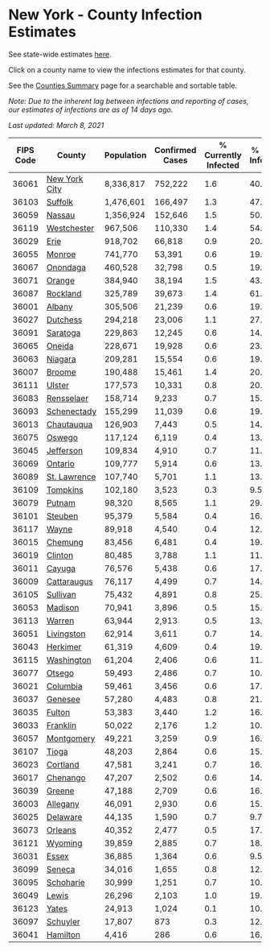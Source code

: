 # New York - County Infection Estimates

See state-wide estimates [here](/infections/us-ny).

Click on a county name to view the infections estimates for that county.

See the [Counties Summary](/infections/summary-counties) page for a searchable and sortable table.

*Note: Due to the inherent lag between infections and reporting of cases, our estimates of infections are as of 14 days ago.*

*Last updated: March 8, 2021*

|   FIPS Code |                         County |   Population |   Confirmed Cases |   % Currently Infected |   % Total Infected |
|-------------|--------------------------------|--------------|-------------------|------------------------|--------------------|
|       36061 | [New York City](new-york-city) |    8,336,817 |           752,222 |                    1.6 |               40.1 |
|       36103 |             [Suffolk](suffolk) |    1,476,601 |           166,497 |                    1.3 |               47.2 |
|       36059 |               [Nassau](nassau) |    1,356,924 |           152,646 |                    1.5 |               50.3 |
|       36119 |     [Westchester](westchester) |      967,506 |           110,330 |                    1.4 |               54.4 |
|       36029 |                   [Erie](erie) |      918,702 |            66,818 |                    0.9 |               20.8 |
|       36055 |               [Monroe](monroe) |      741,770 |            53,391 |                    0.6 |               19.3 |
|       36067 |           [Onondaga](onondaga) |      460,528 |            32,798 |                    0.5 |               19.3 |
|       36071 |               [Orange](orange) |      384,940 |            38,194 |                    1.5 |               43.2 |
|       36087 |           [Rockland](rockland) |      325,789 |            39,673 |                    1.4 |               61.0 |
|       36001 |               [Albany](albany) |      305,506 |            21,239 |                    0.6 |               19.9 |
|       36027 |           [Dutchess](dutchess) |      294,218 |            23,006 |                    1.1 |               27.6 |
|       36091 |           [Saratoga](saratoga) |      229,863 |            12,245 |                    0.6 |               14.1 |
|       36065 |               [Oneida](oneida) |      228,671 |            19,928 |                    0.6 |               23.1 |
|       36063 |             [Niagara](niagara) |      209,281 |            15,554 |                    0.6 |               19.9 |
|       36007 |               [Broome](broome) |      190,488 |            15,461 |                    1.4 |               20.5 |
|       36111 |               [Ulster](ulster) |      177,573 |            10,331 |                    0.8 |               20.0 |
|       36083 |       [Rensselaer](rensselaer) |      158,714 |             9,233 |                    0.7 |               15.5 |
|       36093 |     [Schenectady](schenectady) |      155,299 |            11,039 |                    0.6 |               19.7 |
|       36013 |       [Chautauqua](chautauqua) |      126,903 |             7,443 |                    0.5 |               14.3 |
|       36075 |               [Oswego](oswego) |      117,124 |             6,119 |                    0.4 |               13.1 |
|       36045 |         [Jefferson](jefferson) |      109,834 |             4,910 |                    0.7 |               11.1 |
|       36069 |             [Ontario](ontario) |      109,777 |             5,914 |                    0.6 |               13.8 |
|       36089 |   [St. Lawrence](st.-lawrence) |      107,740 |             5,701 |                    1.1 |               13.8 |
|       36109 |           [Tompkins](tompkins) |      102,180 |             3,523 |                    0.3 |                9.5 |
|       36079 |               [Putnam](putnam) |       98,320 |             8,565 |                    1.1 |               29.3 |
|       36101 |             [Steuben](steuben) |       95,379 |             5,584 |                    0.4 |               16.0 |
|       36117 |                 [Wayne](wayne) |       89,918 |             4,540 |                    0.4 |               12.9 |
|       36015 |             [Chemung](chemung) |       83,456 |             6,481 |                    0.4 |               19.8 |
|       36019 |             [Clinton](clinton) |       80,485 |             3,788 |                    1.1 |               11.7 |
|       36011 |               [Cayuga](cayuga) |       76,576 |             5,438 |                    0.6 |               17.8 |
|       36009 |     [Cattaraugus](cattaraugus) |       76,117 |             4,499 |                    0.7 |               14.7 |
|       36105 |           [Sullivan](sullivan) |       75,432 |             4,891 |                    0.8 |               25.4 |
|       36053 |             [Madison](madison) |       70,941 |             3,896 |                    0.5 |               15.7 |
|       36113 |               [Warren](warren) |       63,944 |             2,913 |                    0.5 |               13.0 |
|       36051 |       [Livingston](livingston) |       62,914 |             3,611 |                    0.7 |               14.7 |
|       36043 |           [Herkimer](herkimer) |       61,319 |             4,609 |                    0.4 |               19.2 |
|       36115 |       [Washington](washington) |       61,204 |             2,406 |                    0.6 |               11.2 |
|       36077 |               [Otsego](otsego) |       59,493 |             2,486 |                    0.7 |               10.6 |
|       36021 |           [Columbia](columbia) |       59,461 |             3,456 |                    0.6 |               17.1 |
|       36037 |             [Genesee](genesee) |       57,280 |             4,483 |                    0.8 |               21.0 |
|       36035 |               [Fulton](fulton) |       53,383 |             3,440 |                    1.2 |               16.6 |
|       36033 |           [Franklin](franklin) |       50,022 |             2,176 |                    1.2 |               10.4 |
|       36057 |       [Montgomery](montgomery) |       49,221 |             3,259 |                    0.9 |               16.7 |
|       36107 |                 [Tioga](tioga) |       48,203 |             2,864 |                    0.6 |               15.4 |
|       36023 |           [Cortland](cortland) |       47,581 |             3,241 |                    0.7 |               16.8 |
|       36017 |           [Chenango](chenango) |       47,207 |             2,502 |                    0.6 |               14.5 |
|       36039 |               [Greene](greene) |       47,188 |             2,709 |                    0.6 |               16.3 |
|       36003 |           [Allegany](allegany) |       46,091 |             2,930 |                    0.6 |               15.9 |
|       36025 |           [Delaware](delaware) |       44,135 |             1,590 |                    0.7 |                9.7 |
|       36073 |             [Orleans](orleans) |       40,352 |             2,477 |                    0.5 |               17.0 |
|       36121 |             [Wyoming](wyoming) |       39,859 |             2,885 |                    0.7 |               18.7 |
|       36031 |                 [Essex](essex) |       36,885 |             1,364 |                    0.6 |                9.5 |
|       36099 |               [Seneca](seneca) |       34,016 |             1,655 |                    0.8 |               12.6 |
|       36095 |         [Schoharie](schoharie) |       30,999 |             1,251 |                    0.7 |               10.6 |
|       36049 |                 [Lewis](lewis) |       26,296 |             2,103 |                    1.0 |               19.4 |
|       36123 |                 [Yates](yates) |       24,913 |             1,024 |                    0.1 |               10.5 |
|       36097 |           [Schuyler](schuyler) |       17,807 |               873 |                    0.3 |               12.3 |
|       36041 |           [Hamilton](hamilton) |        4,416 |               286 |                    0.6 |               16.2 |
